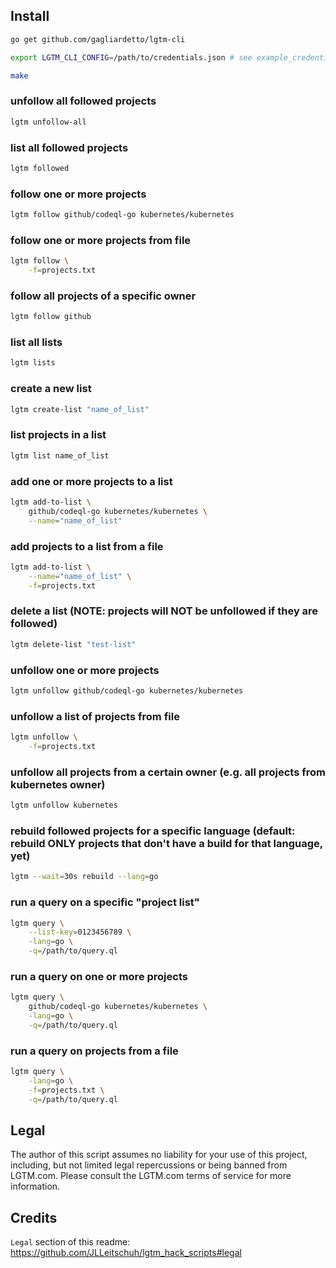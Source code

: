 ## Install

```bash
go get github.com/gagliardetto/lgtm-cli

export LGTM_CLI_CONFIG=/path/to/credentials.json # see example_credentials.json

make
```

### unfollow all followed projects

```bash
lgtm unfollow-all
```

### list all followed projects

```bash
lgtm followed
```

### follow one or more projects

```bash
lgtm follow github/codeql-go kubernetes/kubernetes
```

### follow one or more projects from file

```bash
lgtm follow \
	-f=projects.txt
```

### follow all projects of a specific owner

```bash
lgtm follow github
```

### list all lists

```bash
lgtm lists
```

### create a new list

```bash
lgtm create-list "name_of_list"
```

### list projects in a list

```bash
lgtm list name_of_list
```

### add one or more projects to a list

```bash
lgtm add-to-list \
	github/codeql-go kubernetes/kubernetes \
	--name="name_of_list"
```

### add projects to a list from a file

```bash
lgtm add-to-list \
	--name="name_of_list" \
	-f=projects.txt
```

### delete a list (NOTE: projects will NOT be unfollowed if they are followed)

```bash
lgtm delete-list "test-list"
```

### unfollow one or more projects

```bash
lgtm unfollow github/codeql-go kubernetes/kubernetes
```

### unfollow a list of projects from file

```bash
lgtm unfollow \
	-f=projects.txt
```

### unfollow all projects from a certain owner (e.g. all projects from kubernetes owner)

```bash
lgtm unfollow kubernetes
```

### rebuild followed projects for a specific language (default: rebuild ONLY projects that don't have a build for that language, yet)

```bash
lgtm --wait=30s rebuild --lang=go
```

### run a query on a specific "project list"

```bash
lgtm query \
	--list-key=0123456789 \
	-lang=go \
	-q=/path/to/query.ql
```

### run a query on one or more projects

```bash
lgtm query \
	github/codeql-go kubernetes/kubernetes \
	-lang=go \
	-q=/path/to/query.ql
```

### run a query on projects from a file

```bash
lgtm query \
	-lang=go \
	-f=projects.txt \
	-q=/path/to/query.ql
```

## Legal

The author of this script assumes no liability for your use of this project, including, but not limited legal repercussions or being banned from LGTM.com. Please consult the LGTM.com terms of service for more information.

## Credits

`Legal` section of this readme: https://github.com/JLLeitschuh/lgtm_hack_scripts#legal